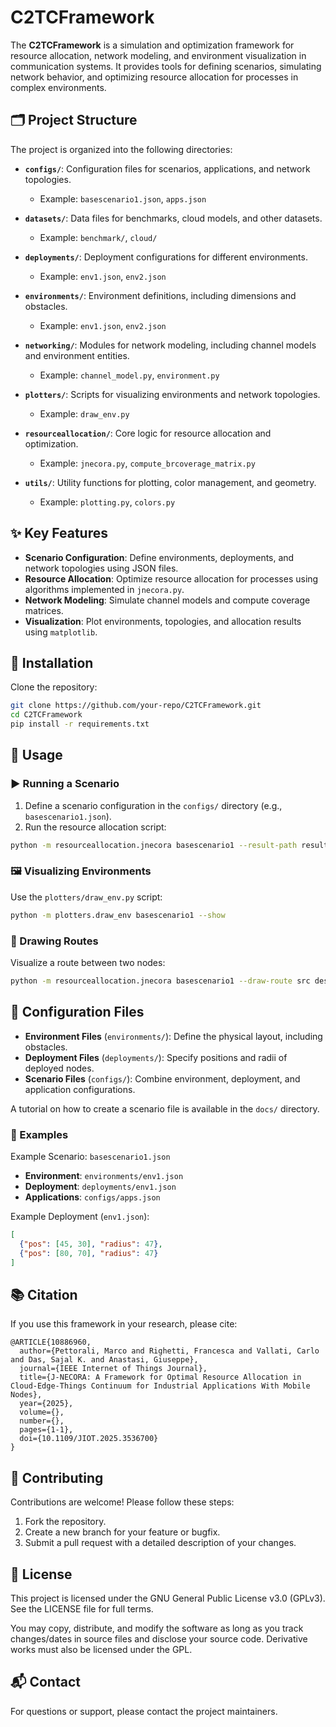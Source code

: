 # C2TCFramework

The **C2TCFramework** is a simulation and optimization framework for resource allocation, network modeling, and environment visualization in communication systems. It provides tools for defining scenarios, simulating network behavior, and optimizing resource allocation for processes in complex environments.

## 🗂️ Project Structure

The project is organized into the following directories:

* **`configs/`**: Configuration files for scenarios, applications, and network topologies.

  * Example: `basescenario1.json`, `apps.json`
* **`datasets/`**: Data files for benchmarks, cloud models, and other datasets.

  * Example: `benchmark/`, `cloud/`
* **`deployments/`**: Deployment configurations for different environments.

  * Example: `env1.json`, `env2.json`
* **`environments/`**: Environment definitions, including dimensions and obstacles.

  * Example: `env1.json`, `env2.json`
* **`networking/`**: Modules for network modeling, including channel models and environment entities.

  * Example: `channel_model.py`, `environment.py`
* **`plotters/`**: Scripts for visualizing environments and network topologies.

  * Example: `draw_env.py`
* **`resourceallocation/`**: Core logic for resource allocation and optimization.

  * Example: `jnecora.py`, `compute_brcoverage_matrix.py`
* **`utils/`**: Utility functions for plotting, color management, and geometry.

  * Example: `plotting.py`, `colors.py`

## ✨ Key Features

* **Scenario Configuration**: Define environments, deployments, and network topologies using JSON files.
* **Resource Allocation**: Optimize resource allocation for processes using algorithms implemented in `jnecora.py`.
* **Network Modeling**: Simulate channel models and compute coverage matrices.
* **Visualization**: Plot environments, topologies, and allocation results using `matplotlib`.

## 💾 Installation

Clone the repository:

```bash
git clone https://github.com/your-repo/C2TCFramework.git
cd C2TCFramework
pip install -r requirements.txt
```

## 🧪 Usage

### ▶️ Running a Scenario

1. Define a scenario configuration in the `configs/` directory (e.g., `basescenario1.json`).
2. Run the resource allocation script:

```bash
python -m resourceallocation.jnecora basescenario1 --result-path results.json
```

### 🖼️ Visualizing Environments

Use the `plotters/draw_env.py` script:

```bash
python -m plotters.draw_env basescenario1 --show
```

### 🧭 Drawing Routes

Visualize a route between two nodes:

```bash
python -m resourceallocation.jnecora basescenario1 --draw-route src dest
```

## 🧾 Configuration Files

* **Environment Files** (`environments/`): Define the physical layout, including obstacles.
* **Deployment Files** (`deployments/`): Specify positions and radii of deployed nodes.
* **Scenario Files** (`configs/`): Combine environment, deployment, and application configurations.

A tutorial on how to create a scenario file is available in the `docs/` directory.

### 📘 Examples

Example Scenario: `basescenario1.json`

* **Environment**: `environments/env1.json`
* **Deployment**: `deployments/env1.json`
* **Applications**: `configs/apps.json`

Example Deployment (`env1.json`):

```json
[
  {"pos": [45, 30], "radius": 47},
  {"pos": [80, 70], "radius": 47}
]
```

## 📚 Citation

If you use this framework in your research, please cite:

```
@ARTICLE{10886960,
  author={Pettorali, Marco and Righetti, Francesca and Vallati, Carlo and Das, Sajal K. and Anastasi, Giuseppe},
  journal={IEEE Internet of Things Journal}, 
  title={J-NECORA: A Framework for Optimal Resource Allocation in Cloud-Edge-Things Continuum for Industrial Applications With Mobile Nodes}, 
  year={2025},
  volume={},
  number={},
  pages={1-1},
  doi={10.1109/JIOT.2025.3536700}
}
```

## 🤝 Contributing

Contributions are welcome! Please follow these steps:

1. Fork the repository.
2. Create a new branch for your feature or bugfix.
3. Submit a pull request with a detailed description of your changes.

## 📄 License

This project is licensed under the GNU General Public License v3.0 (GPLv3). See the LICENSE file for full terms.

You may copy, distribute, and modify the software as long as you track changes/dates in source files and disclose your source code. Derivative works must also be licensed under the GPL.

## 📬 Contact

For questions or support, please contact the project maintainers.
